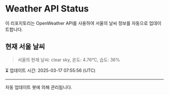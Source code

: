 
# Weather API Status

이 리포지토리는 OpenWeather API를 사용하여 서울의 날씨 정보를 자동으로 업데이트합니다.

## 현재 서울 날씨
> 서울의 현재 날씨: clear sky, 온도: 4.76°C, 습도: 36%

⏳ 업데이트 시간: 2025-03-17 07:55:56 (UTC)

---
자동 업데이트 봇에 의해 관리됩니다.
